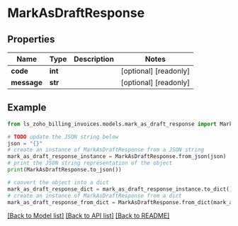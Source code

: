 # MarkAsDraftResponse


## Properties

Name | Type | Description | Notes
------------ | ------------- | ------------- | -------------
**code** | **int** |  | [optional] [readonly] 
**message** | **str** |  | [optional] [readonly] 

## Example

```python
from ls_zoho_billing_invoices.models.mark_as_draft_response import MarkAsDraftResponse

# TODO update the JSON string below
json = "{}"
# create an instance of MarkAsDraftResponse from a JSON string
mark_as_draft_response_instance = MarkAsDraftResponse.from_json(json)
# print the JSON string representation of the object
print(MarkAsDraftResponse.to_json())

# convert the object into a dict
mark_as_draft_response_dict = mark_as_draft_response_instance.to_dict()
# create an instance of MarkAsDraftResponse from a dict
mark_as_draft_response_from_dict = MarkAsDraftResponse.from_dict(mark_as_draft_response_dict)
```
[[Back to Model list]](../README.md#documentation-for-models) [[Back to API list]](../README.md#documentation-for-api-endpoints) [[Back to README]](../README.md)


